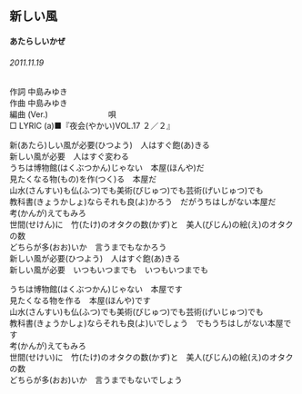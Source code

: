 ## 新しい風
#### あたらしいかぜ
###### 2011.11.19


作詞     中島みゆき　　　　　   
作曲      中島みゆき  　　　   
編曲 (Ver.) 　　　　　　　
唄          
□ LYRIC (a)■『夜会(やかい)VOL.17 ２／２』  
  
新(あたら)しい風が必要(ひつよう)　人はすぐ飽(あ)きる  
新しい風が必要　人はすぐ変わる  
うちは博物館(はくぶつかん)じゃない　本屋(ほんや)だ  
見たくなる物(もの)を作(つく)る　本屋だ  
山水(さんすい)も仏(ふつ)でも美術(びじゅつ)でも芸術(げいじゅつ)でも  
教科書(きょうかしょ)ならそれも良(よ)かろう　だがうちはしがない本屋だ　  
考(かんが)えてもみろ  
世間(せけん)に　竹(たけ)のオタクの数(かず)と　美人(びじん)の絵(え)のオタクの数  
どちらが多(おお)いか　言うまでもなかろう  
新しい風が必要(ひつよう)　人はすぐ飽(あ)きる  
新しい風が必要　いつもいつまでも　いつもいつまでも  
  
うちは博物館(はくぶつかん)じゃない　本屋です  
見たくなる物を作る　本屋(ほんや)です  
山水(さんすい)も仏(ふつ)でも美術(びじゅつ)でも芸術(げいじゅつ)でも  
教科書(きょうかしょ)ならそれも良(よ)いでしょう　でもうちはしがない本屋です  
考(かんが)えてもみろ  
世間(せけい)に　竹(たけ)のオタクの数(かず)と　美人(びじん)の絵(え)のオタクの数  
どちらが多(おお)いか　言うまでもないでしょう  